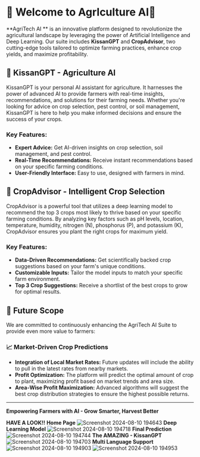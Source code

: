 # 🌾 Welcome to AgrIculture AI🌾

**AgriTech AI ** is an innovative platform designed to revolutionize the agricultural landscape by leveraging the power of Artificial Intelligence and Deep Learning. Our suite includes **KissanGPT** and **CropAdvisor**, two cutting-edge tools tailored to optimize farming practices, enhance crop yields, and maximize profitability.

## 🚜 KissanGPT - Agriculture AI

KissanGPT is your personal AI assistant for agriculture. It harnesses the power of advanced AI to provide farmers with real-time insights, recommendations, and solutions for their farming needs. Whether you're looking for advice on crop selection, pest control, or soil management, KissanGPT is here to help you make informed decisions and ensure the success of your crops.

### Key Features:
- **Expert Advice:** Get AI-driven insights on crop selection, soil management, and pest control.
- **Real-Time Recommendations:** Receive instant recommendations based on your specific farming conditions.
- **User-Friendly Interface:** Easy to use, designed with farmers in mind.

## 🌱 CropAdvisor - Intelligent Crop Selection

CropAdvisor is a powerful tool that utilizes a deep learning model to recommend the top 3 crops most likely to thrive based on your specific farming conditions. By analyzing key factors such as pH levels, location, temperature, humidity, nitrogen (N), phosphorus (P), and potassium (K), CropAdvisor ensures you plant the right crops for maximum yield.

### Key Features:
- **Data-Driven Recommendations:** Get scientifically backed crop suggestions based on your farm's unique conditions.
- **Customizable Inputs:** Tailor the model inputs to match your specific farm environment.
- **Top 3 Crop Suggestions:** Receive a shortlist of the best crops to grow for optimal results.

## 🌟 Future Scope

We are committed to continuously enhancing the AgriTech AI Suite to provide even more value to farmers:

### 📈 Market-Driven Crop Predictions
- **Integration of Local Market Rates:** Future updates will include the ability to pull in the latest rates from nearby markets.
- **Profit Optimization:** The platform will predict the optimal amount of crop to plant, maximizing profit based on market trends and area size.
- **Area-Wise Profit Maximization:** Advanced algorithms will suggest the best crop distribution strategies to ensure the highest possible returns.
---

**Empowering Farmers with AI - Grow Smarter, Harvest Better**

**HAVE A LOOK!!**
**Home Page**
![Screenshot 2024-08-10 194643](https://github.com/user-attachments/assets/eee1f5c5-a983-4410-9f5a-609e01296cc6)
**Deep Learning Model**
![Screenshot 2024-08-10 194718](https://github.com/user-attachments/assets/301bf9d5-8fcc-45e5-90d1-4f2263c97d9f)
**Final Prediction**
![Screenshot 2024-08-10 194744](https://github.com/user-attachments/assets/5390d090-d33c-4073-8342-f69f24584024)
**The AMAZING - KissanGPT**
![Screenshot 2024-08-10 194703](https://github.com/user-attachments/assets/0ebcf109-82a3-4aea-8c44-c12d7f1b214f)
**Multi Language Support**
![Screenshot 2024-08-10 194903](https://github.com/user-attachments/assets/e6514152-4cf6-4354-9452-dad3127c1f1f)
![Screenshot 2024-08-10 194953](https://github.com/user-attachments/assets/021cc662-7d57-4e16-baee-43596d0c687a)
